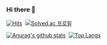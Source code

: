 ### Hi there 👋

<!--
**jeonka1001/jeonka1001** is a ✨ _special_ ✨ repository because its `README.md` (this file) appears on your GitHub profile.

Here are some ideas to get you started:

- 🔭 I’m currently working on ...
- 🌱 I’m currently learning ...
- 👯 I’m looking to collaborate on ...
- 🤔 I’m looking for help with ...
- 💬 Ask me about ...
- 📫 How to reach me: ...
- 😄 Pronouns: ...
- ⚡ Fun fact: ...
-->
[![Hits](https://hits.seeyoufarm.com/api/count/incr/badge.svg?url=https%3A%2F%2Fgithub.com%2Fjeonka1001&count_bg=%2379C83D&title_bg=%23555555&icon=&icon_color=%23E7E7E7&title=jeonka1001&edge_flat=false)](https://hits.seeyoufarm.com)&nbsp;&nbsp;[![Solved.ac
프로필](http://mazassumnida.wtf/api/v2/generate_badge?boj=ruddks1001)](https://solved.ac/profile/ruddks1001) 
  
<!--  [![Solved.ac
프로필](http://mazassumnida.wtf/api/v2/generate_badge?boj=ruddks1001)](https://solved.ac/ruddks1001)-->
  
  [![Anurag's github stats](https://github-readme-stats.vercel.app/api?username=jeonka1001&theme=buefy&include_all_commits=true)](https://github.com/anuraghazra/github-readme-stats)&nbsp;&nbsp;[![Top Langs](https://github-readme-stats.vercel.app/api/top-langs/?username=jeonka1001&layout=compact&theme=buefy)](https://github.com/anuraghazra/github-readme-stats)  


